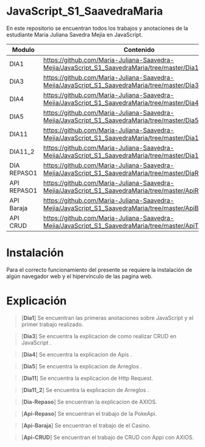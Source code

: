 # JavaScript_S1_SaavedraMaria

En este repositorio se encuentran todos los trabajos y anotaciones de la estudiante Maria Juliana Savedra Mejia en JavaScript.


| Modulo | Contenido |
|--|--|
| DIA1 |https://github.com/Maria-Juliana-Saavedra-Mejia/JavaScript_S1_SaavedraMaria/tree/master/Dia1|
| DIA3 |https://github.com/Maria-Juliana-Saavedra-Mejia/JavaScript_S1_SaavedraMaria/tree/master/Dia3|
| DIA4 |https://github.com/Maria-Juliana-Saavedra-Mejia/JavaScript_S1_SaavedraMaria/tree/master/Dia4|
| DIA5 |https://github.com/Maria-Juliana-Saavedra-Mejia/JavaScript_S1_SaavedraMaria/tree/master/Dia5|
| DIA11 |https://github.com/Maria-Juliana-Saavedra-Mejia/JavaScript_S1_SaavedraMaria/tree/master/Dia11|
| DIA11_2 |https://github.com/Maria-Juliana-Saavedra-Mejia/JavaScript_S1_SaavedraMaria/tree/master/Dia11_2|
| DIA REPASO1 |https://github.com/Maria-Juliana-Saavedra-Mejia/JavaScript_S1_SaavedraMaria/tree/master/DiaRepaso1|
| API REPASO1 |https://github.com/Maria-Juliana-Saavedra-Mejia/JavaScript_S1_SaavedraMaria/tree/master/ApiRepaso|
| API Baraja |https://github.com/Maria-Juliana-Saavedra-Mejia/JavaScript_S1_SaavedraMaria/tree/master/ApiBaraja|
| API CRUD |https://github.com/Maria-Juliana-Saavedra-Mejia/JavaScript_S1_SaavedraMaria/tree/master/ApiTrabajoNuevo|


# **Instalación**

Para el correcto funcionamiento del presente se requiere la instalación de algún navegador web y el hipervínculo de las pagina web.

# **Explicación**

> [**Dia1**]
Se encuentran las primeras anotaciones sobre JavaScript y el primer trabajo realizado. 

> [**Dia3**]
Se encuentra la explicacion de como realizar CRUD en JavaScript . 

> [**Dia4**]
Se encuentra la explicacion de Apis . 

> [**Dia5**]
Se encuentra la explicacion de Arreglos . 

> [**Dia11**]
Se encuentra la explicacion de Http Request. 

> [**Dia11_2**]
Se encuentra la explicacion de Arreglos . 

> [**Dia-Repaso**]
Se encuentran la explicacion de AXIOS. 

> [**Api-Repaso**]
Se encuentran el trabajo de la PokeApi. 

> [**Api-Baraja**]
Se encuentran el trabajo de el Casino. 

> [**Api-CRUD**]
Se encuentran el trabajo de CRUD con Appi con AXIOS. 